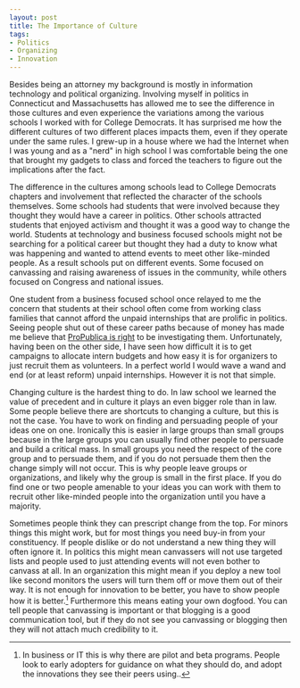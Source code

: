 ```yaml
---
layout: post
title: The Importance of Culture
tags: 
- Politics
- Organizing
- Innovation
---
```

Besides being an attorney my background is mostly in information technology and political organizing. Involving myself in politics in Connecticut and Massachusetts has allowed me to see the difference in those cultures and even experience the variations among the various schools I worked with for College Democrats. It has surprised me how the different cultures of two different places impacts them, even if they operate under the same rules. I grew-up in a house where we had the Internet when I was young and as a "nerd" in high school I was comfortable being the one that brought my gadgets to class and forced the teachers to figure out the implications after the fact. 

The difference in the cultures among schools lead to College Democrats chapters and involvement that reflected the character of the schools themselves. Some schools had students that were involved because they thought they would have a career in politics. Other schools attracted students that enjoyed activism and thought it was a good way to change the world. Students at technology and business focused schools might not be searching for a political career but thought they had a duty to know what was happening and wanted to attend events to meet other like-minded people. As a result schools put on different events. Some focused on canvassing and raising awareness of issues in the community, while others focused on Congress and national issues.

One student from a business focused school once relayed to me the concern that students at their school often come from working class families that cannot afford the unpaid internships that are prolific in politics. Seeing people shut out of these career paths because of money has made me believe that [ProPublica is right](http://www.propublica.org/series/internships) to be investigating them. Unfortunately, having been on the other side, I have seen how difficult it is to get campaigns to allocate intern budgets and how easy it is for organizers to just recruit them as volunteers. In a perfect world I would wave a wand and end (or at least reform) unpaid internships. However it is not that simple. 

Changing culture is the hardest thing to do. In law school we learned the value of precedent and in culture it plays an even bigger role than in law. Some people believe there are shortcuts to changing a culture, but this is not the case. You have to work on finding and persuading people of your ideas one on one. Ironically this is easier in large groups than small groups because in the large groups you can usually find other people to persuade and build a critical mass. In small groups you need the respect of the core group and to persuade them, and if you do not persuade them then the change simply will not occur. This is why people leave groups or organizations, and likely why the group is small in the first place. If you do find one or two people amenable to your ideas you can work with them to recruit other like-minded people into the organization until you have a majority.

Sometimes people think they can prescript change from the top. For minors things this might work, but for most things you need buy-in from your constituency. If people dislike or do not understand a new thing they will often ignore it. In politics this might mean canvassers will not use targeted lists and  people used to just attending events will not even bother to canvass at all. In an organization this might mean if you deploy a new tool like second monitors the users will turn them off or move them out of their way. It is not enough for innovation to be better, you have to show people how it is better.[^1] Furthermore this means eating your own dogfood. You can tell people that canvassing is important or that blogging is a good communication tool, but if they do not see you canvassing or blogging then they will not attach much credibility to it.

[^1]: In business or IT this is why there are pilot and beta programs. People look to early adopters for guidance on what they should do, and adopt the innovations they see their peers using..
